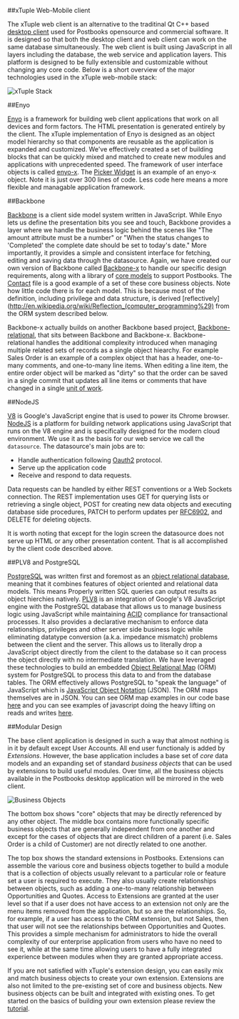 ##xTuple Web-Mobile client

The xTuple web client is an alternative to the traditinal Qt C++ based [desktop client](http://github.com/xtuple/qt-client) used for Postbooks opensource and commercial software. It is designed so that both the desktop client and web client can work on the same database simultaneously. The web client is built using JavaScript in all layers including the database, the web service and application layers. This platform is designed to be fully extensible and customizable without changing any core code. Below is a short overview of the major technologies used in the xTuple web-mobile stack:

![xTuple Stack](/images/js_arch.png "xTuple Architecture")

##Enyo

[Enyo](http://enyojs.com/) is a framework for building web client applications that work on all devices and form factors. The HTML presentation is generated entirely by the client. The xTuple implementation of Enyo is designed as an object model hierarchy so that components are reusable as the application is expanded and customized. We've effectively created a set of building blocks that can be quickly mixed and matched to create new modules and applications with unprecedented speed. The framework of user interface objects is called [enyo-x](https://github.com/xtuple/xtuple/tree/master/lib/enyo-x). The [Picker Widget](https://github.com/xtuple/xtuple/blob/master/lib/enyo-x/source/widgets/picker.js) is an example of an enyo-x object. Note it is just over 300 lines of code. Less code here means a more flexible and managable application framework.

##Backbone

[Backbone](http://backbonejs.org/) is a client side model system written in JavaScript. While Enyo lets us define the presentation bits you see and touch, Backbone provides a layer where we handle the business logic behind the scenes like "The amount attribute must be a number" or "When the status changes to 'Completed' the complete date should be set to today's date." More importantly, it provides a simple and consistent interface for fetching, editing and saving data through the datasource. Again, we have created our own version of Backbone called [Backbone-x](https://github.com/xtuple/xtuple/tree/master/lib/backbone-x) to handle our specific design requirements, along with a library of [core models](https://github.com/xtuple/xtuple/tree/master/enyo-client/application/source/models) to support Postbooks. The [Contact](https://github.com/xtuple/xtuple/blob/master/enyo-client/application/source/models/contact.js) file is a good example of a set of these core business objects. Note how little code there is for each model. This is because most of the definition, including privilege and data structure, is derived [reflectively](http://en.wikipedia.org/wiki/Reflection_(computer_programming%29) from the ORM system described below.

Backbone-x actually builds on another Backbone based project, [Backbone-relational](http://backbonerelational.org/), that sits between Backbone and Backbone-x. Backbone-relational handles the additional complexity introduced when managing multiple related sets of records as a single object hiearchy. For example Sales Order is an example of a complex object that has a header, one-to-many comments, and one-to-many line items. When editing a line item, the entire order object will be marked as "dirty" so that the order can be saved in a single commit that updates all line items or comments that have changed in a single [unit of work](http://martinfowler.com/eaaCatalog/unitOfWork.html).

##NodeJS

[V8](https://code.google.com/p/v8/) is Google's JavaScript engine that is used to power its Chrome browser. [NodeJS](http://nodejs.org/) is a platform for building network applications using JavaScript that runs on the V8 engine and is specifically designed for the modern cloud environment. We use it as the basis for our web service we call the `datasource`. The datasource's main jobs are to:

  * Handle authentication following [Oauth2](http://oauth.net/2/) protocol.
  * Serve up the application code
  * Receive and respond to data requests.

Data requests can be handled by either REST conventions or a Web Sockets connection. The REST implementation uses GET for querying lists or retrieving a single object, POST for creating new data objects and executing database side procedures, PATCH to perform updates per [RFC6902](http://tools.ietf.org/html/rfc6902), and DELETE for deleting objects.

It is worth noting that except for the login screen the datasource does not serve up HTML or any other presentation content. That is all accomplished by the client code described above.

##PLV8 and PostgreSQL

[PostgreSQL](http://www.postgresql.org/) was written first and foremost as an [object relational database](http://en.wikipedia.org/wiki/Object_relational_database), meaning that it combines features of object oriented and relational data models. This means Properly written SQL queries can output results as object hierchies natively. [PLV8](http://pgxn.org/dist/plv8/doc/plv8.html) is an integration of Google's V8 JavaScript engine with the PostgreSQL database that allows us to manage business logic using JavaScript while maintaining [ACID](http://en.wikipedia.org/wiki/ACID) compliance for transactional processes. It also provides a declarative mechanism to enforce data relationships, privileges and other server side business logic while eliminating datatype conversion (a.k.a. impedance mismatch) problems between the client and the server. This allows us to literally drop a JavaScript object directly from the cilent to the database so it can process the object directly with no intermediate translation. We have leveraged these technologies to build an embedded [Object Relational Map](https://github.com/xtuple/xtuple/blob/master/lib/orm/README.md) (ORM) system for PostgreSQL to process this data to and from the database tables. The ORM effectively allows PostgreSQL to "speak the language" of JavaScript which is [JavaScript Object Notation](http://www.json.org/) (JSON). The ORM maps themselves are in JSON. You can see ORM map examples in our code base [here](https://github.com/xtuple/xtuple/tree/master/enyo-client/database/orm/models) and you can see examples of javascript doing the heavy lifting on reads and writes [here](https://github.com/xtuple/xtuple/blob/master/lib/orm/source/xt/javascript/data.sql).

##Modular Design

The base client application is designed in such a way that almost nothing is in it by default except User Accounts. All end user functionaly is added by *Extensions*. However, the base application includes a base set of *core* data models and an expanding set of standard *business objects* that can be used by extensions to build useful modules. Over time, all the business objects available in the Postbooks desktop application will be mirrored in the web client.

![Business Objects](/images/xbo.png "xTuple Business Objects")

The bottom box shows "core" objects that may be directly referenced by any other object. The middle box contains more functionally specific business objects that are generally independent from one another and except for the cases of objects that are direct children of a parent (i.e. Sales Order is a child of Customer) are not directly related to one another.

The top box shows the standard extensions in Postbooks. Extensions can assemble the various core and business objects together to build a module that is a collection of objects usually relevant to a particular role or feature set a user is required to execute. They also usually create relationships between objects, such as adding a one-to-many relationship between Opportunities and Quotes. Access to Extensions are granted at the user level so that if a user does not have access to an extension not only are the menu items removed from the application, but so are the relationships. So, for example, if a user has access to the CRM extension, but not Sales, then that user will not see the relationships between Opportunities and Quotes. This provides a simple mechanism for administrators to hide the overall complexity of our enterprise application from users who have no need to see it, while at the same time allowing users to have a fully integrated experience between modules when they are granted appropriate access.

If you are not satisfied with xTuple's extension design, you can easily mix and match business objects to create your own extension. Extensions are also not limited to the pre-existing set of core and business objects. New business objects can be built and integrated with existing ones. To get started on the basics of building your own extension please review the [tutorial](https://github.com/xtuple/xtuple-extensions/docs/TUTORIAL.md).

